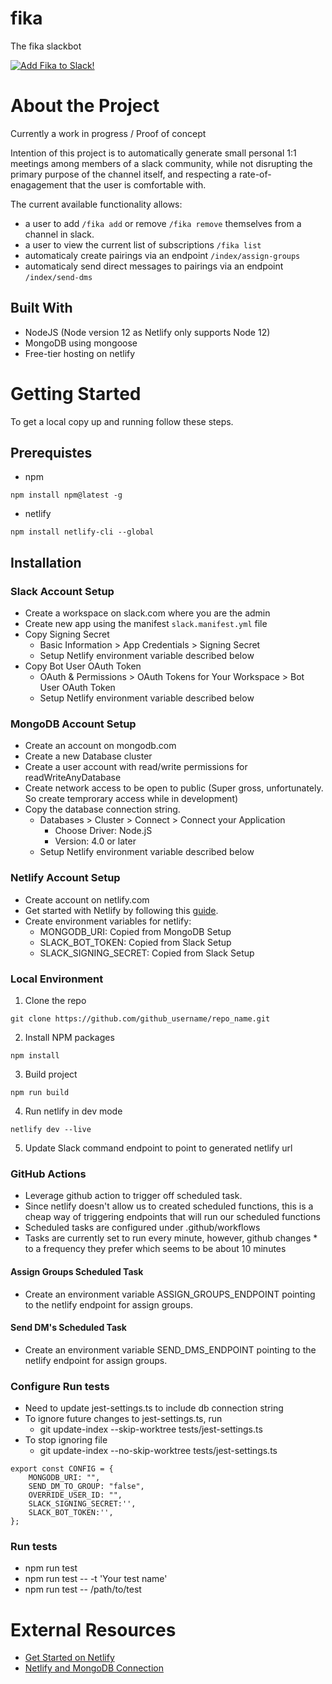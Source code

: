 # fika
The fika slackbot

[![Add Fika to Slack!](https://platform.slack-edge.com/img/add_to_slack.png)](https://slack.com/oauth/v2/authorize?client_id=2471888024277.2460475620695&scope=channels:read,chat:write,commands&user_scope=)

# About the Project

Currently a work in progress / Proof of concept

Intention of this project is to automatically generate small personal 1:1 meetings among members of a slack community, while not disrupting the primary purpose of the channel itself, and respecting a rate-of-enagagement that the user is comfortable with.

The current available functionality allows:
- a user to add `/fika add` or remove `/fika remove` themselves from a channel in slack.
- a user to view the current list of subscriptions `/fika list`
- automaticaly create pairings via an endpoint `/index/assign-groups`
- automaticaly send direct messages to pairings via an endpoint `/index/send-dms`


## Built With
- NodeJS (Node version 12 as Netlify only supports Node 12)
- MongoDB using mongoose
- Free-tier hosting on netlify

# Getting Started
To get a local copy up and running follow these steps.

## Prerequistes
- npm
```
npm install npm@latest -g
```
- netlify
```
npm install netlify-cli --global
```

## Installation

### Slack Account Setup
* Create a workspace on slack.com where you are the admin
* Create new app using the manifest `slack.manifest.yml` file
* Copy Signing Secret
	* Basic Information > App Credentials > Signing Secret
	* Setup Netlify environment variable described below
* Copy Bot User OAuth Token
	* OAuth & Permissions > OAuth Tokens for Your Workspace > Bot User OAuth Token
	* Setup Netlify environment variable described below


### MongoDB Account Setup
* Create an account on mongodb.com
* Create a new Database cluster
* Create a user account with read/write permissions for readWriteAnyDatabase
* Create network access to be open to public (Super gross, unfortunately.  So create temprorary access while in development)
* Copy the database connection string.
	* Databases > Cluster > Connect > Connect your Application
		* Choose Driver: Node.jS
		* Version: 4.0 or later
	* Setup Netlify environment variable described below


### Netlify Account Setup
* Create account on netlify.com
* Get started with Netlify by following this [guide](
https://www.netlify.com/blog/2016/09/29/a-step-by-step-guide-deploying-on-netlify/).
* Create environment variables for netlify:
	* MONGODB_URI: Copied from MongoDB Setup
	* SLACK_BOT_TOKEN: Copied from Slack Setup
	* SLACK_SIGNING_SECRET: Copied from Slack Setup



### Local Environment
1. Clone the repo
```
git clone https://github.com/github_username/repo_name.git
```
2. Install NPM packages
```
npm install
```
3. Build project
```
npm run build
```
4. Run netlify in dev mode
```
netlify dev --live
```
5. Update Slack command endpoint to point to generated netlify url


### GitHub Actions
* Leverage github action to trigger off scheduled task.
* Since netlify doesn't allow us to created scheduled functions, this is a cheap way of triggering endpoints that will run our scheduled functions
* Scheduled tasks are configured under .github/workflows
* Tasks are currently set to run every minute, however, github changes * to a frequency they prefer which seems to be about 10 minutes

#### Assign Groups Scheduled Task
* Create an environment variable ASSIGN_GROUPS_ENDPOINT pointing to the netlify endpoint for assign groups.

#### Send DM's Scheduled Task
* Create an environment variable SEND_DMS_ENDPOINT pointing to the netlify endpoint for assign groups.


### Configure Run tests
* Need to update jest-settings.ts to include db connection string
* To ignore future changes to jest-settings.ts, run
	* git update-index --skip-worktree tests/jest-settings.ts
* To stop ignoring file
	* git update-index --no-skip-worktree tests/jest-settings.ts

```
export const CONFIG = {
	MONGODB_URI: "",
	SEND_DM_TO_GROUP: "false",
	OVERRIDE_USER_ID: "",
	SLACK_SIGNING_SECRET:'',
	SLACK_BOT_TOKEN:'',
};
```


### Run tests
* npm run test
* npm run test -- -t 'Your test name'
* npm run test -- /path/to/test


# External Resources
* [Get Started on Netlify](https://www.netlify.com/blog/2016/09/29/a-step-by-step-guide-deploying-on-netlify/)
* [Netlify and MongoDB Connection](https://stephencook.dev/blog/netlify-mongodb/)



